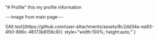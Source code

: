 "# Profile" 
this my profile information


<p style='text-algin='center'>---image from main page---<p/>
  ![Alt text](https://github.com/user-attachments/assets/8c2dd34a-ea93-4fb1-896c-46173b8156c9){: style="width:100%; height:auto;" }




